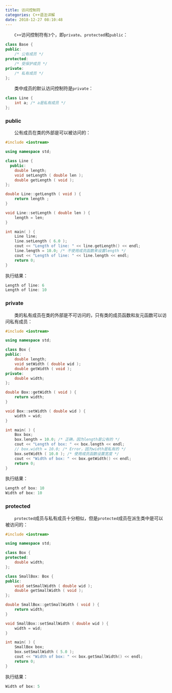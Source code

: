```yaml
---
title: 访问控制符
categories: C++语法详解
date: 2018-12-27 08:10:48
---
```

&emsp;&emsp;`C++`访问控制符有`3`个，即`private`、`protected`和`public`：<!--more-->

``` cpp
class Base {
public:
    /* 公有成员 */
protected:
    /* 受保护成员 */
private:
    /* 私有成员 */
};
```

&emsp;&emsp;类中成员的默认访问控制符是`private`：

``` cpp
class Line {
    int a; /* a是私有成员 */
};
```

### public

&emsp;&emsp;公有成员在类的外部是可以被访问的：

``` cpp
#include <iostream>

using namespace std;

class Line {
  public:
    double length;
    void setLength ( double len );
    double getLength ( void );
};

double Line::getLength ( void ) {
    return length ;
}

void Line::setLength ( double len ) {
    length = len;
}

int main( ) {
    Line line;
    line.setLength ( 6.0 );
    cout << "Length of line: " << line.getLength() << endl;
    line.length = 10.0; /* 不使用成员函数来设置length */
    cout << "Length of line: " << line.length << endl;
    return 0;
}
```

执行结果：

``` cpp
Length of line: 6
Length of line: 10
```

### private

&emsp;&emsp;类的私有成员在类的外部是不可访问的，只有类的成员函数和友元函数可以访问私有成员：

``` cpp
#include <iostream>

using namespace std;

class Box {
public:
    double length;
    void setWidth ( double wid );
    double getWidth ( void );
private:
    double width;
};

double Box::getWidth ( void ) {
    return width;
}

void Box::setWidth ( double wid ) {
    width = wid;
}

int main( ) {
    Box box;
    box.length = 10.0; /* 正确，因为length是公有的 */
    cout << "Length of box: " << box.length << endl;
    // box.width = 10.0; /* Error，因为width是私有的 */
    box.setWidth ( 10.0 ); /* 使用成员函数设置宽度 */
    cout << "Width of box: " << box.getWidth() << endl;
    return 0;
}
```

执行结果：

``` cpp
Length of box: 10
Width of box: 10
```

### protected

&emsp;&emsp;`protected`成员与私有成员十分相似，但是`protected`成员在派生类中是可以被访问的：

``` cpp
#include <iostream>

using namespace std;

class Box {
protected:
    double width;
};

class SmallBox: Box {
public:
    void setSmallWidth ( double wid );
    double getSmallWidth ( void );
};

double SmallBox::getSmallWidth ( void ) {
    return width;
}

void SmallBox::setSmallWidth ( double wid ) {
    width = wid;
}

int main( ) {
    SmallBox box;
    box.setSmallWidth ( 5.0 );
    cout << "Width of box: " << box.getSmallWidth() << endl;
    return 0;
}
```

执行结果：

``` cpp
Width of box: 5
```